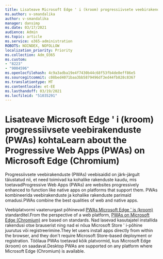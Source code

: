 ```yaml
---
title: Lisateave Microsoft Edge ' i (kroom) progressiivsete veebirakenduste (PWAs) kohta
ms.author: v-smandalika
author: v-smandalika
manager: dansimp
ms.date: 03/17/2021
audience: Admin
ms.topic: article
ms.service: o365-administration
ROBOTS: NOINDEX, NOFOLLOW
localization_priority: Priority
ms.collection: Adm_O365
ms.custom:
- "8223"
- "9004596"
ms.openlocfilehash: 4c9a3adba19e4f7430b44c68f53fb4de0eff86e5
ms.sourcegitcommit: c08bed4071baa3bb5879496df3ed44fb828c8367
ms.translationtype: MT
ms.contentlocale: et-EE
ms.lasthandoff: 03/19/2021
ms.locfileid: "51035291"
---
```

# <a name="learn-about-the-progressive-web-apps-pwas-on-microsoft-edge-chromium"></a><span data-ttu-id="45514-102">Lisateave Microsoft Edge ' i (kroom) progressiivsete veebirakenduste (PWAs) kohta</span><span class="sxs-lookup"><span data-stu-id="45514-102">Learn about the Progressive Web Apps (PWAs) on Microsoft Edge (Chromium)</span></span>

<span data-ttu-id="45514-103">Progressiivsete veebirakenduste (PWAs) veebisaidid on järk-järgult täiustatud nii, et need toimivad ka kohalike rakenduste kaudu, mis toetavad</span><span class="sxs-lookup"><span data-stu-id="45514-103">Progressive Web Apps (PWAs) are websites progressively enhanced to function like native apps on platforms that support them.</span></span> <span data-ttu-id="45514-104">PWAs kombineerida veebirakenduste ja kohalike rakenduste parimaid omadusi.</span><span class="sxs-lookup"><span data-stu-id="45514-104">PWAs combine the best qualities of web and native apps.</span></span>

<span data-ttu-id="45514-105">Veebiplatvormi vaatenurgast põhinevad [PWAs Microsoft Edge ' is (kroom)](https://docs.microsoft.com/microsoft-edge/progressive-web-apps-chromium/#pwas-on-microsoft-edge-chromium) standarditel.</span><span class="sxs-lookup"><span data-stu-id="45514-105">From the perspective of a web platform, [PWAs on Microsoft Edge (Chromium)](https://docs.microsoft.com/microsoft-edge/progressive-web-apps-chromium/#pwas-on-microsoft-edge-chromium) are based on standards.</span></span> <span data-ttu-id="45514-106">Nad lasevad kasutajatel installida rakendusi otse brauserist ning nad ei nõua Microsoft Store ' i-põhine juurutus või registreerimine.</span><span class="sxs-lookup"><span data-stu-id="45514-106">They let users install apps directly from within the browser, and they don't require Microsoft Store–based deployment or registration.</span></span> <span data-ttu-id="45514-107">Töölaua PWAs toetavad kõik platvormid, kus Microsoft Edge (kroom) on saadaval.</span><span class="sxs-lookup"><span data-stu-id="45514-107">Desktop PWAs are supported on any platform where Microsoft Edge (Chromium) is available.</span></span>
